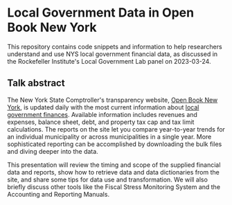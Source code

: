 # Local Government Data in Open Book New York
This repository contains code snippets and information to help researchers understand and use NYS local government financial data, as discussed in the Rockefeller Institute's Local Government Lab panel on 2023-03-24.

## Talk abstract
The New York State Comptroller's transparency website, [Open Book New York](https://www.osc.state.ny.us/open-book-new-york), is updated daily with the most current information about [local government finances](https://wwe2.osc.state.ny.us/transparency/LocalGov/LocalGovIntro.cfm).  Available information includes revenues and expenses, balance sheet, debt, and property tax cap and tax limit calculations. The reports on the site let you compare year-to-year trends for an individual municipality or across municipalities in a single year. More sophisticated reporting can be accomplished by downloading the bulk files and diving deeper into the data.
 
This presentation will review the timing and scope of the supplied financial data and reports, show how to retrieve data and data dictionaries from the site, and share some tips for data use and transformation.  We will also briefly discuss other tools like the Fiscal Stress Monitoring System and the Accounting and Reporting Manuals.
